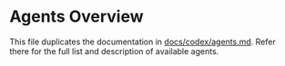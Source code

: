 # Agents Overview

This file duplicates the documentation in [docs/codex/agents.md](../docs/codex/agents.md).
Refer there for the full list and description of available agents.
